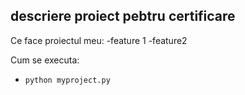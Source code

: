 ## descriere proiect pebtru certificare 

Ce face proiectul meu:
-feature 1
-feature2

Cum se executa:

- `python myproject.py`